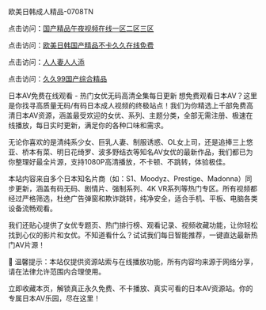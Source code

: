 欧美日韩成人精品-0708TN

点击访问：<a href="https://heiliaoxwd5i8.pages.dev">国产精品午夜视频在线一区二区三区</a>

点击访问：<a href="https://heiliaowzu4ur.pages.dev">欧美日韩国产精品不卡久久在线免费</a>

点击访问：<a href="https://heiliaowt0d7p.pages.dev">人人妻人人添</a>

点击访问：<a href="https://heiliaoxqkkct.pages.dev">久久99国产综合精品</a>

日本AV免费在线观看 - 热门女优无码高清全集每日更新
想免费观看日本AV？这里是你找寻高质量无码/有码日本成人视频的终极站点！我们为你精选上千部免费高清日本AV资源，涵盖最受欢迎的女优、系列、主题分类，全部无需注册、极速在线播放，每日实时更新，满足你的各种口味和需求。

无论你喜欢的是清纯系少女、巨乳人妻、制服诱惑、OL女上司，还是追捧三上悠亚、桥本有菜、明日花绮罗、波多野结衣等知名AV女优的最新作品，我们都已为你整理好最全片源，支持1080P高清播放，不卡顿、不跳转，体验极佳。

本站内容来自多个日本知名片商（如：S1、Moodyz、Prestige、Madonna）同步更新，涵盖有码无码、剧情片、强制系列、4K VR系列等热门专区。所有视频都经过严格筛选，杜绝广告弹窗和欺诈跳转，纯净安全，适合手机、平板、电脑各类设备流畅观看。

我们还贴心提供了女优专题页、热门排行榜、观看记录、视频收藏功能，让你轻松找到心仪的影片和女优。不知道看什么？试试我们每日智能推荐，一键直达最新热门AV片源！

📌 温馨提示：本站仅提供资源站索与在线播放功能，所有内容均来源于网络分享，请在法律允许范围内合理使用。

立即收藏本页，解锁真正永久免费、不卡播放、真实可看的日本AV资源站。你的专属日本AV乐园，尽在这里！



<span style="display:none;">[Canonical link] ( ）</span>












